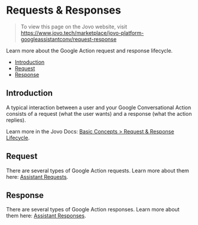 # Requests & Responses

> To view this page on the Jovo website, visit https://www.jovo.tech/marketplace/jovo-platform-googleassistantconv/request-response

Learn more about the Google Action request and response lifecycle.

* [Introduction](#introduction)
* [Request](#request)
* [Response](#response)

## Introduction

A typical interaction between a user and your Google Conversational Action consists of a request (what the user wants) and a response (what the action replies).

Learn more in the Jovo Docs: [Basic Concepts > Request & Response Lifecycle](https://www.jovo.tech/docs/requests-responses).


## Request

There are several types of Google Action requests. Learn more about them here: [Assistant Requests](./request.md).

## Response

There are several types of Google Action responses. Learn more about them here: [Assistant Responses](./response.md).